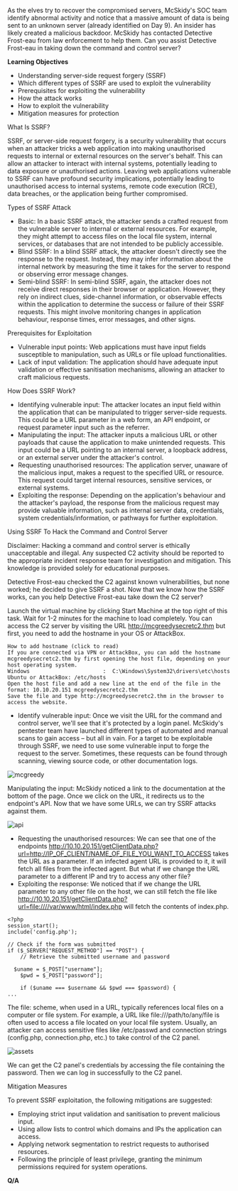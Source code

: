 As the elves try to recover the compromised servers, McSkidy's SOC team identify abnormal activity and notice that a massive amount of data is being sent to an unknown server (already identified on Day 9). An insider has likely created a malicious backdoor. McSkidy has contacted Detective Frost-eau from law enforcement to help them. Can you assist Detective Frost-eau in taking down the command and control server?

**Learning Objectives**

- Understanding server-side request forgery (SSRF)
- Which different types of SSRF are used to exploit the vulnerability
- Prerequisites for exploiting the vulnerability
- How the attack works
- How to exploit the vulnerability
- Mitigation measures for protection

What Is SSRF?

SSRF, or server-side request forgery, is a security vulnerability that occurs when an attacker tricks a web application into making unauthorised requests to internal or external resources on the server's behalf. This can allow an attacker to interact with internal systems, potentially leading to data exposure or unauthorised actions. Leaving web applications vulnerable to SSRF can have profound security implications, potentially leading to unauthorised access to internal systems, remote code execution (RCE), data breaches, or the application being further compromised.

Types of SSRF Attack

- Basic: In a basic SSRF attack, the attacker sends a crafted request from the vulnerable server to internal or external resources. For example, they might attempt to access files on the local file system, internal services, or databases that are not intended to be publicly accessible.
- Blind SSRF: In a blind SSRF attack, the attacker doesn't directly see the response to the request. Instead, they may infer information about the internal network by measuring the time it takes for the server to respond or observing error message changes.
- Semi-blind SSRF: In semi-blind SSRF, again, the attacker does not receive direct responses in their browser or application. However, they rely on indirect clues, side-channel information, or observable effects within the application to determine the success or failure of their SSRF requests. This might involve monitoring changes in application behaviour, response times, error messages, and other signs.

Prerequisites for Exploitation

- Vulnerable input points: Web applications must have input fields susceptible to manipulation, such as URLs or file upload functionalities.
- Lack of input validation: The application should have adequate input validation or effective sanitisation mechanisms, allowing an attacker to craft malicious requests.

How Does SSRF Work?

- Identifying vulnerable input: The attacker locates an input field within the application that can be manipulated to trigger server-side requests. This could be a URL parameter in a web form, an API endpoint, or request parameter input such as the referrer.
- Manipulating the input: The attacker inputs a malicious URL or other payloads that cause the application to make unintended requests. This input could be a URL pointing to an internal server, a loopback address, or an external server under the attacker's control.
- Requesting unauthorised resources: The application server, unaware of the malicious input, makes a request to the specified URL or resource. This request could target internal resources, sensitive services, or external systems.
- Exploiting the response: Depending on the application's behaviour and the attacker's payload, the response from the malicious request may provide valuable information, such as internal server data, credentials, system credentials/information, or pathways for further exploitation.

Using SSRF To Hack the Command and Control Server

Disclaimer: Hacking a command and control server is ethically unacceptable and illegal. Any suspected C2 activity should be reported to the appropriate incident response team for investigation and mitigation. This knowledge is provided solely for educational purposes.

Detective Frost-eau checked the C2 against known vulnerabilities, but none worked; he decided to give SSRF a shot. Now that we know how the SSRF works, can you help Detective Frost-eau take down the C2 server?

Launch the virtual machine by clicking Start Machine at the top right of this task. Wait for 1-2 minutes for the machine to load completely. You can access the C2 server by visiting the URL http://mcgreedysecretc2.thm but first, you need to add the hostname in your OS or AttackBox.

```
How to add hostname (click to read)
If you are connected via VPN or AttackBox, you can add the hostname mcgreedysecretc2.thm by first opening the host file, depending on your host operating system.
Windows                       :  C:\Windows\System32\drivers\etc\hosts
Ubuntu or AttackBox: /etc/hosts
Open the host file and add a new line at the end of the file in the format: 10.10.20.151 mcgreedysecretc2.thm
Save the file and type http://mcgreedysecretc2.thm in the browser to access the website.
```

- Identify vulnerable input: Once we visit the URL for the command and control server, we'll see that it's protected by a login panel. McSkidy's pentester team have launched different types of automated and manual scans to gain access – but all in vain. For a target to be exploitable through SSRF, we need to use some vulnerable input to forge the request to the server. Sometimes, these requests can be found through scanning, viewing source code, or other documentation logs.

![mcgreedy](https://github.com/schoto/Advent-of-Cyber-2023/assets/69323411/99e03880-b1c6-478a-9314-b313aa50fb84)

Manipulating the input: McSkidy noticed a link to the documentation at the bottom of the page. Once we click on the URL, it redirects us to the endpoint's API. Now that we have some URLs, we can try SSRF attacks against them.

![api](https://github.com/schoto/Advent-of-Cyber-2023/assets/69323411/97563bc4-5034-4129-a9ac-7d4627f58c1c)

- Requesting the unauthorised resources:  We can see that one of the endpoints http://10.10.20.151/getClientData.php?url=http://IP_OF_CLIENT/NAME_OF_FILE_YOU_WANT_TO_ACCESS takes the URL as a parameter. If an infected agent URL is provided to it, it will fetch all files from the infected agent. But what if we change the URL parameter to a different IP and try to access any other file?
- Exploiting the response:  We noticed that if we change the URL parameter to any other file on the host, we can still fetch the file like http://10.10.20.151/getClientData.php?url=file:////var/www/html/index.php will fetch the contents of  index.php.

```
<?php
session_start();
include('config.php');

// Check if the form was submitted
if ($_SERVER["REQUEST_METHOD"] == "POST") {
    // Retrieve the submitted username and password
  
  $uname = $_POST["username"];
    $pwd = $_POST["password"];

    if ($uname === $username && $pwd === $password) {
...
```

The file: scheme, when used in a URL, typically references local files on a computer or file system. For example, a URL like file:///path/to/any/file is often used to access a file located on your local file system. Usually, an attacker can access sensitive files like /etc/passwd and connection strings (config.php, connection.php, etc.) to take control of the C2 panel.

![assets](https://github.com/schoto/Advent-of-Cyber-2023/assets/69323411/25c86118-ee0e-4305-8f49-65196a3b5eeb)

We can get the C2 panel's credentials by accessing the file containing the password. Then we can log in successfully to the C2 panel.

Mitigation Measures

To prevent SSRF exploitation, the following mitigations are suggested:

- Employing strict input validation and sanitisation to prevent malicious input.
- Using allow lists to control which domains and IPs the application can access.
- Applying network segmentation to restrict requests to authorised resources.
- Following the principle of least privilege, granting the minimum permissions required for system operations.

**Q/A**

